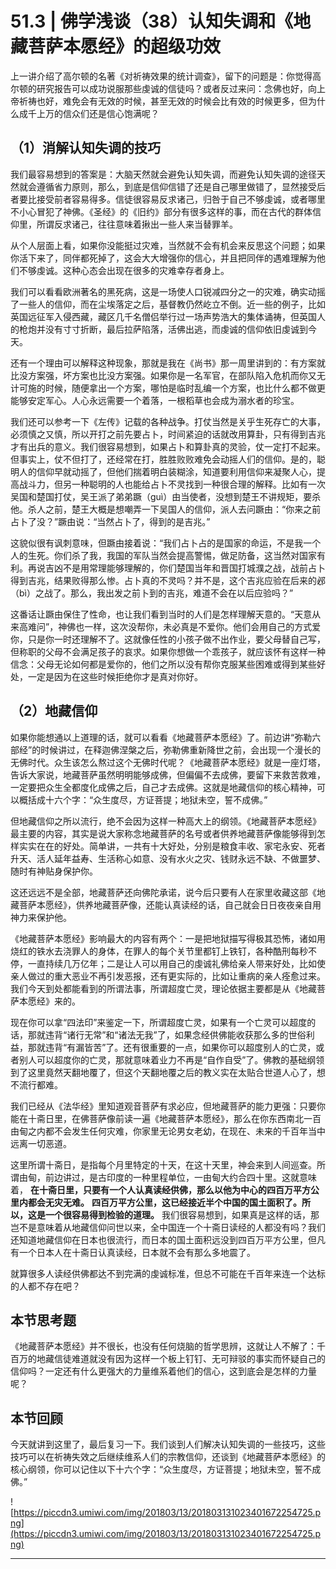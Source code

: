 # 51.3 | 佛学浅谈（38）认知失调和《地藏菩萨本愿经》的超级功效

上一讲介绍了高尔顿的名著《对祈祷效果的统计调查》，留下的问题是：你觉得高尔顿的研究报告可以成功说服那些虔诚的信徒吗？或者反过来问：念佛也好，向上帝祈祷也好，难免会有无效的时候，甚至无效的时候会比有效的时候更多，但为什么成千上万的信众们还是信心饱满呢？

## （1）消解认知失调的技巧

我们最容易想到的答案是：大脑天然就会避免认知失调，而避免认知失调的途径天然就会遵循省力原则，那么，到底是信仰信错了还是自己哪里做错了，显然接受后者要比接受前者容易得多。信徒很容易反求诸己，归咎于自己不够虔诚，或者哪里不小心冒犯了神佛。《圣经》的《旧约》部分有很多这样的事，而在古代的群体信仰里，所谓反求诸己，往往意味着揪出一些人来当替罪羊。

从个人层面上看，如果你没能挺过灾难，当然就不会有机会来反思这个问题；如果你活下来了，同伴都死掉了，这会大大增强你的信心，并且把同伴的遇难理解为他们不够虔诚。这种心态会出现在很多的灾难幸存者身上。

我们可以看看欧洲著名的黑死病，这是一场使人口锐减四分之一的灾难，确实动摇了一些人的信仰，而在尘埃落定之后，基督教仍然屹立不倒。近一些的例子，比如英国远征军入侵西藏，藏区几千名僧侣举行过一场声势浩大的集体诵祷，但英国人的枪炮并没有寸寸折断，最后拉萨陷落，活佛出逃，而虔诚的信仰依旧虔诚到今天。

还有一个理由可以解释这种现象，那就是我在《尚书》那一周里讲到的：有方案就比没方案强，坏方案也比没方案强。如果你是一名军官，在部队陷入危机而你又无计可施的时候，随便拿出一个方案，哪怕是临时乱编一个方案，也比什么都不做更能够安定军心。人心永远需要一个着落，一根稻草也会成为溺水者的珍宝。

我们还可以参考一下《左传》记载的各种战争。打仗当然是关乎生死存亡的大事，必须慎之又慎，所以开打之前先要占卜，时间紧迫的话就改用算卦，只有得到吉兆才有出兵的意义。我们很容易想到，如果占卜和算卦真的灵验，仗一定打不起来。但事实上，仗不但打了，还经常在打，胜胜败败难免会动摇人们的信仰。是的，聪明人的信仰早就动摇了，但他们揣着明白装糊涂，知道要利用信仰来凝聚人心，提高战斗力，但另一种聪明的人也能给占卜不灵找到一种很合理的解释。比如有一次吴国和楚国打仗，吴王派了弟弟蹶（guì）由当使者，没想到楚王不讲规矩，要杀他。杀人之前，楚王大概是想嘲弄一下吴国人的信仰，派人去问蹶由：“你来之前占卜了没？”蹶由说：“当然占卜了，得到的是吉兆。”

这貌似很有讽刺意味，但蹶由接着说：“我们占卜占的是国家的命运，不是我一个人的生死。你们杀了我，我国的军队当然会提高警惕，做足防备，这当然对国家有利。再说吉凶不是用常理能够理解的，你们楚国当年和晋国打城濮之战，战前占卜得到吉兆，结果败得那么惨。占卜真的不灵吗？并不是，这个吉兆应验在后来的邲（bì）之战了。那么，我出发之前卜到的吉兆，难道不会在以后应验吗？”

这番话让蹶由保住了性命，也让我们看到当时的人们是怎样理解天意的。“天意从来高难问”，神佛也一样，这次没帮你，未必真是不爱你。他们会用自己的方式爱你，只是你一时还理解不了。这就像任性的小孩子做不出作业，要父母替自己写，但称职的父母不会满足孩子的哀求。如果你想做一个乖孩子，就应该怀有这样一种信念：父母无论如何都是爱你的，他们之所以没有帮你克服某些困难或得到某些好处，一定是因为在这些时候拒绝你才是真对你好。

## （2）地藏信仰

如果你能想通以上道理的话，就可以看看《地藏菩萨本愿经》了。前边讲“弥勒六部经”的时候讲过，在释迦佛涅槃之后，弥勒佛重新降世之前，会出现一个漫长的无佛时代。众生该怎么熬过这个无佛时代呢？《地藏菩萨本愿经》就是一座灯塔，告诉大家说，地藏菩萨虽然明明能够成佛，但偏偏不去成佛，要留下来救苦救难，一定要把众生全都度化成佛之后，自己才去成佛。这就是地藏信仰的核心精神，可以概括成十六个字：“众生度尽，方证菩提；地狱未空，誓不成佛。”

但地藏信仰之所以流行，绝不会因为这样一种高大上的纲领。《地藏菩萨本愿经》最主要的内容，其实是说大家称念地藏菩萨的名号或者供养地藏菩萨像能够得到怎样实实在在的好处。简单讲，一共有十大好处，分别是粮食丰收、家宅永安、死者升天、活人延年益寿、生活称心如意、没有水火之灾、钱财永远不缺、不做噩梦、随时有神贴身保护你。

这还远远不是全部，地藏菩萨还向佛陀承诺，说今后只要有人在家里收藏这部《地藏菩萨本愿经》，供养地藏菩萨像，还能认真读经的话，自己就会日日夜夜亲自用神力来保护他。

《地藏菩萨本愿经》影响最大的内容有两个：一是把地狱描写得极其恐怖，诸如用烧红的铁水去浇罪人的身体，在罪人的每个关节里都钉上铁钉，各种酷刑每秒不停，一直持续几万亿年；二是让人可以用自己的虔诚礼佛给亲人带来好处，比如使亲人做过的重大恶业不再引发恶报，还有更实际的，比如让重病的亲人痊愈过来。我们今天到处都能看到的所谓法事，所谓超度亡灵，理论依据主要都是从《地藏菩萨本愿经》来的。

现在你可以拿“四法印”来鉴定一下，所谓超度亡灵，如果有一个亡灵可以超度的话，那就违背“诸行无常”和“诸法无我”了，如果念经供佛能收获那么多的世俗利益，那就违背“有漏皆苦”了。还有很重要的一点，如果你可以超度别人的亡灵，或者别人可以超度你的亡灵，那就意味着业力不再是“自作自受”了。佛教的基础纲领到了这里竟然天翻地覆了，但这个天翻地覆之后的教义实在太贴合世道人心了，想不流行都难。

我们已经从《法华经》里知道观音菩萨有求必应，但地藏菩萨的能力更强：只要你能在十斋日里，在佛菩萨像前读一遍《地藏菩萨本愿经》，那么在你东西南北一百由甸之内都不会发生任何灾难，你家里无论男女老幼，在现在、未来的千百年当中远离一切恶道。

这里所谓十斋日，是指每个月里特定的十天，在这十天里，神会来到人间巡查。所谓由甸，前边讲过，是古印度的一种里程单位，一由甸大约合四十里。这就意味着， **在十斋日里，只要有一个人认真读经供佛，那么以他为中心的四百万平方公里内都会无灾无难。**  **四百万平方公里，这已经接近半个中国的国土面积了。所以，这是一个很容易得到检验的道理。** 我们很容易想到，如果真是这样的话，那岂不是意味着从地藏信仰问世以来，全中国连一个十斋日读经的人都没有吗？我们还知道地藏信仰在日本也很流行，而日本的国土面积远没到四百万平方公里，但凡有一个日本人在十斋日认真读经，日本就不会有那么多地震了。

就算很多人读经供佛都达不到完满的虔诚标准，但总不可能在千百年来连一个达标的人都不存在吧？

## 本节思考题

《地藏菩萨本愿经》并不很长，也没有任何烧脑的哲学思辨，这就让人不解了：千百万的地藏信徒难道就没有因为这样一个板上钉钉、无可辩驳的事实而怀疑自己的信仰吗？一定还有什么更强大的力量维系着他们的信心，这到底会是怎样的力量呢？

## 本节回顾

今天就讲到这里了，最后复习一下。我们谈到人们解决认知失调的一些技巧，这些技巧可以在祈祷失效之后继续维系人们的宗教信仰，还谈到《地藏菩萨本愿经》的核心纲领，你可以记住以下十六个字：“众生度尽，方证菩提；地狱未空，誓不成佛。”

![https://piccdn3.umiwi.com/img/201803/13/201803131023401672254725.png](https://piccdn3.umiwi.com/img/201803/13/201803131023401672254725.png)

---
